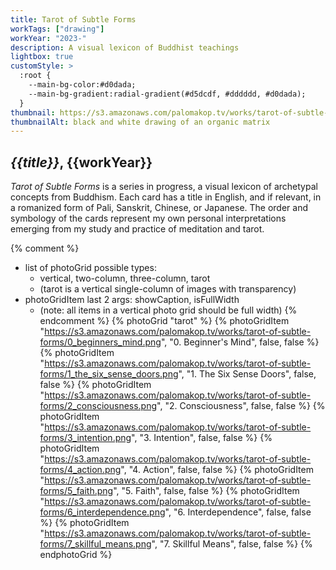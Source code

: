 ```yaml
---
title: Tarot of Subtle Forms
workTags: ["drawing"]
workYear: "2023-"
description: A visual lexicon of Buddhist teachings
lightbox: true
customStyle: >
  :root {
    --main-bg-color:#d0dada;
    --main-bg-gradient:radial-gradient(#d5dcdf, #dddddd, #d0dada);
  }
thumbnail: https://s3.amazonaws.com/palomakop.tv/works/tarot-of-subtle-forms/tarot_thumb.jpg
thumbnailAlt: black and white drawing of an organic matrix
---
```


## *{{title}}*, {{workYear}}

*Tarot of Subtle Forms* is a series in progress, a visual lexicon of archetypal concepts from Buddhism. Each card has a title in English, and if relevant, in a romanized form of Pali, Sanskrit, Chinese, or Japanese. The order and symbology of the cards represent my own personal interpretations emerging from my study and practice of meditation and tarot.

{% comment %}
- list of photoGrid possible types:
  - vertical, two-column, three-column, tarot
  - (tarot is a vertical single-column of images with transparency)
- photoGridItem last 2 args: showCaption, isFullWidth
  - (note: all items in a vertical photo grid should be full width)
{% endcomment %}
{% photoGrid "tarot" %}
{% photoGridItem "https://s3.amazonaws.com/palomakop.tv/works/tarot-of-subtle-forms/0_beginners_mind.png", "0. Beginner's Mind", false, false %}
{% photoGridItem "https://s3.amazonaws.com/palomakop.tv/works/tarot-of-subtle-forms/1_the_six_sense_doors.png", "1. The Six Sense Doors", false, false %}
{% photoGridItem "https://s3.amazonaws.com/palomakop.tv/works/tarot-of-subtle-forms/2_consciousness.png", "2. Consciousness", false, false %}
{% photoGridItem "https://s3.amazonaws.com/palomakop.tv/works/tarot-of-subtle-forms/3_intention.png", "3. Intention", false, false %}
{% photoGridItem "https://s3.amazonaws.com/palomakop.tv/works/tarot-of-subtle-forms/4_action.png", "4. Action", false, false %}
{% photoGridItem "https://s3.amazonaws.com/palomakop.tv/works/tarot-of-subtle-forms/5_faith.png", "5. Faith", false, false %}
{% photoGridItem "https://s3.amazonaws.com/palomakop.tv/works/tarot-of-subtle-forms/6_interdependence.png", "6. Interdependence", false, false %}
{% photoGridItem "https://s3.amazonaws.com/palomakop.tv/works/tarot-of-subtle-forms/7_skillful_means.png", "7. Skillful Means", false, false %}
{% endphotoGrid %}
